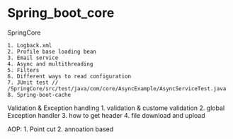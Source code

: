 # Spring_boot_core


SpringCore

	1. Logback.xml
	2. Profile base loading bean
	3. Email service
	4. Async and multithreading
	5. Filters
	6. Different ways to read configuration 
	7. JUnit test // /SpringCore/src/test/java/com/core/AsyncExample/AsyncServiceTest.java
	8. Spring-boot-cache
	
Validation & Exception handling
	1. validation & custome validation
	2. global Exception handler
	3. how to get header 
	4. file download and upload

AOP:
	1. Point cut
	2. annoation based
